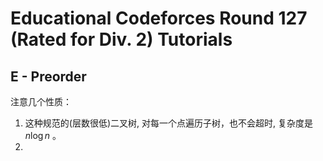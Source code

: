 # Educational Codeforces Round 127 (Rated for Div. 2) Tutorials

## E - Preorder

注意几个性质：
1. 这种规范的(层数很低)二叉树, 对每一个点遍历子树，也不会超时, 复杂度是 $n \log n$ 。
2. 
